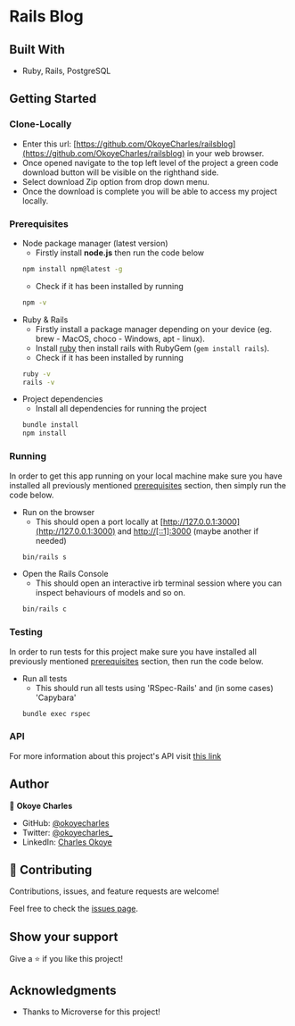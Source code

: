 # Rails Blog

## Built With

- Ruby, Rails, PostgreSQL

## Getting Started

### Clone-Locally

- Enter this url: [https://github.com/OkoyeCharles/railsblog](https://github.com/OkoyeCharles/railsblog) in your web browser.
- Once opened navigate to the top left level of the project a green code download button will be visible on the righthand side.
- Select download Zip option from drop down menu.
- Once the download is complete you will be able to access my project locally.

### Prerequisites

- Node package manager (latest version)
  - Firstly install **node.js** then run the code below
  ```sh
  npm install npm@latest -g
  ```
  - Check if it has been installed by running
  ```sh
  npm -v
  ```
- Ruby & Rails
  - Firstly install a package manager depending on your device (eg. brew - MacOS, choco - Windows, apt - linux).
  - Install [ruby](http://rubyinstaller.org/) then install rails with RubyGem (`gem install rails`).
  - Check if it has been installed by running
  ```sh
  ruby -v
  rails -v
  ```
- Project dependencies
  - Install all dependencies for running the project
  ```sh
  bundle install
  npm install
  ```

### Running
In order to get this app running on your local machine make sure you have installed all previously mentioned [prerequisites](#prerequisites) section, then simply run the code below.

- Run on the browser
  - This should open a port locally at [http://127.0.0.1:3000](http://127.0.0.1:3000) and [http://[::1]:3000](http://[::1]:3000) (maybe another if needed)
  ```sh
  bin/rails s
  ```
- Open the Rails Console
  - This should open an interactive irb terminal session where you can inspect behaviours of models and so on.
  ```sh
  bin/rails c
  ```

### Testing

In order to run tests for this project make sure you have installed all previously mentioned [prerequisites](#prerequisites) section, then run the code below.

- Run all tests
  - This should run all tests using 'RSpec-Rails' and (in some cases) 'Capybara'
  ```sh
  bundle exec rspec
  ```

### API

For more information about this project's API visit [this link](https://app.swaggerhub.com/apis-docs/OkoyeCharles/railsblog-api-v_1/v1)

## Author

👤 **Okoye Charles**

- GitHub: [@okoyecharles](https://github.com/okoyecharles)
- Twitter: [@okoyecharles_](https://twitter.com/okoyecharles_)
- LinkedIn: [Charles Okoye](https://linkedin.com/in/charles-k-okoye/)

## 🤝 Contributing

Contributions, issues, and feature requests are welcome!

Feel free to check the [issues page](../../issues/).

## Show your support

Give a ⭐️ if you like this project!

## Acknowledgments

- Thanks to Microverse for this project!